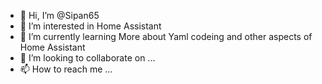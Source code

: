 - 👋 Hi, I’m @Sipan65
- 👀 I’m interested in Home Assistant
- 🌱 I’m currently learning More about Yaml codeing and other aspects of Home Assistant
- 💞️ I’m looking to collaborate on ...
- 📫 How to reach me ...

<!---
Sipan65/Sipan65 is a ✨ special ✨ repository because its `README.md` (this file) appears on your GitHub profile.
You can click the Preview link to take a look at your changes.
--->
